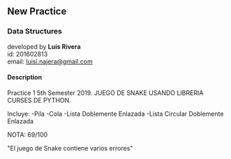 ## New Practice
### Data Structures

developed by **Luis Rivera**<br>
id: 201602813<br>
email: luisi.najera@gmail.com<br>

#### Description
Practice 1 5th Semester 2019.
JUEGO DE SNAKE USANDO LIBRERIA CURSES DE PYTHON.

Incluye:
-Pila
-Cola
-Lista Doblemente Enlazada
-Lista Circular Doblemente Enlazada

NOTA: 69/100

"El juego de Snake contiene varios errores"
